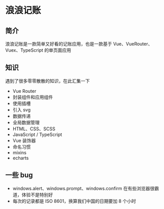 # 浪浪记账

## 简介

浪浪记账是一款简单又好看的记账应用，也是一款基于 Vue、VueRouter、Vuex、TypeScript 的单页面应用

## 知识

遇到了很多零零散散的知识，在此汇集一下

* Vue Router
* 封装组件和应用组件
* 使用插槽
* 引入 svg
* 数据传递
* 全局数据管理
* HTML、CSS、SCSS
* JavaScript / TypeScript
* Vue 装饰器
* 命名习惯
* mixins
* echarts

## 一些 bug

* windows.alert、windows.prompt、windows.confirm 在有些浏览器很霸道，体验不是特别好
* 每次的记录都是 ISO 8601，换算我们中国的日期要加 8 个小时